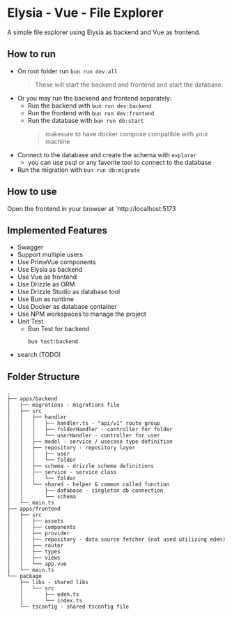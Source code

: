 # Elysia - Vue - File Explorer

A simple file explorer using Elysia as backend and Vue as frontend.

## How to run

* On root folder run `bun run dev:all`
    >  These will start the backend and frontend and start the database.
* Or you may run the backend and frontend separately:
    * Run the backend with `bun run dev:backend`
    * Run the frontend with `bun run dev:frontend`
    * Run the database with `bun run db:start`
        > makesure to have docker compose compatible with your machine
* Connect to the database and create the schema with `explorer`
    * you can use psql or any favorite tool to connect to the database
* Run the migration with `bun run db:migrate`

## How to use
Open the frontend in your browser at `http://localhost:5173

## Implemented Features 
* Swagger
* Support multiple users
* Use PrimeVue components
* Use Elysia as backend
* Use Vue as frontend
* Use Drizzle as ORM
* Use Drizzle Studio as database tool
* Use Bun as runtime
* Use Docker as database container
* Use NPM workspaces to manage the project
* Unit Test
    * Bun Test for backend
        ```
        bun test:backend
        ```
* search (TODO)

## Folder Structure
```
.
├── apps/backend
│   ├── migrations - migrations file
│   ├── src
│   │   ├── handler 
│   │   │   ├── handler.ts - "api/v1" route group 
│   │   │   ├── folderHandler - controller for folder
│   │   │   └── userHandler - controller for user
│   │   ├── model - service / usecase type definition
│   │   ├── repository - repository layer
│   │   │   ├── user
│   │   │   └── folder
│   │   ├── schema - drizzle schema definitions
│   │   ├── service - service class
│   │   │   └── folder
│   │   └── shared - helper & common called function
│   │       ├── database - singleton db connection
│   │       └── schema
│   └── main.ts
├── apps/frontend
│   ├── src
│   │   ├── assets
│   │   ├── components
│   │   ├── provider
│   │   ├── repository - data source fetcher (not used utilizing eden)
│   │   ├── router
│   │   ├── types
│   │   ├── views 
│   │   └── app.vue
│   └── main.ts
└── package
    ├── libs - shared libs 
    │   └── src
    │       ├── eden.ts
    │       └── index.ts
    └── tsconfig - shared tsconfig file
```
